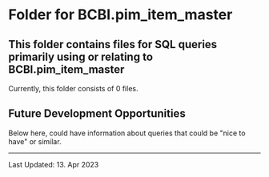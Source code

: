 # Folder for BCBI.pim_item_master
This folder contains files for SQL queries primarily using or relating to BCBI.pim_item_master
-------------------------------------------
Currently, this folder consists of 0 files.












Future Development Opportunities
-----------------------------------------
Below here, could have information about queries that could be "nice to have" or similar.  

------------------------------------------
Last Updated: 13. Apr 2023


